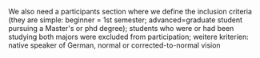 We also need a participants section where we define the inclusion criteria 
(they are simple: beginner = 1st semester; advanced=graduate student pursuing a Master's or phd degree); 
students who were or had been studying both majors were excluded from participation; 
weitere kriterien: native speaker of German, normal or corrected-to-normal vision